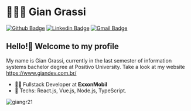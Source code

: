 # 👨🏼‍💻 Gian Grassi

[![Github Badge](https://img.shields.io/badge/-Github-000?style=flat-square&logo=Github&logoColor=white&link=https://github.com/giangr21)](https://github.com/giangr21)
[![Linkedin Badge](https://img.shields.io/badge/-LinkedIn-blue?style=flat-square&logo=Linkedin&logoColor=white&link=https://www.linkedin.com/in/gian-antunes-21163b152/)](https://www.linkedin.com/in/gian-antunes-21163b152/)
[![Gmail Badge](https://img.shields.io/badge/-Gmail-c14438?style=flat-square&logo=Gmail&logoColor=white&link=mailto:giangr21@gmail.com)](mailto:giangr21@gmail.com)

## Hello!👋 Welcome to my profile

My name is Gian Grassi, currently in the last semester of information systems bachelor degree at Positivo University.
Take a look at my website https://www.giandev.com.br/

- :office_worker: Fullstack Developer at **ExxonMobil**
- :blue_heart: Techs: React.js, Vue.js, Node.js, TypeScript.
<p><img align="center" src="https://github-readme-stats.vercel.app/api/top-langs?username=giangr21&show_icons=true&theme=dracula&locale=en&layout=compact" alt="giangr21" /></p>
